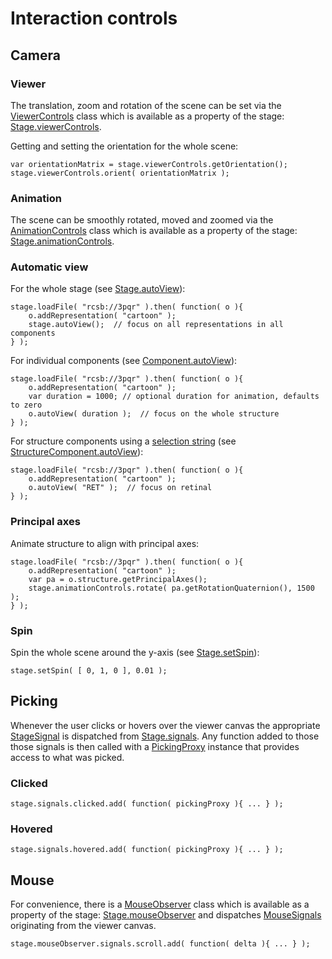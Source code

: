 
# Interaction controls

## Camera

### Viewer

The translation, zoom and rotation of the scene can be set via the [ViewerControls](../class/src/controls/viewer-controls.js~ViewerControls.html) class which is available as a property of the stage: [Stage.viewerControls](../class/src/stage/stage.js~Stage.html#instance-member-viewerControls).

Getting and setting the orientation for the whole scene:
```
var orientationMatrix = stage.viewerControls.getOrientation();
stage.viewerControls.orient( orientationMatrix );
```


### Animation

The scene can be smoothly rotated, moved and zoomed via the [AnimationControls](../class/src/controls/animation-controls.js~AnimationControls.html) class which is available as a property of the stage: [Stage.animationControls](../class/src/stage/stage.js~Stage.html#instance-member-animationControls).


### Automatic view

For the whole stage (see [Stage.autoView](../class/src/stage/stage.js~Stage.html#instance-method-autoView)):
```
stage.loadFile( "rcsb://3pqr" ).then( function( o ){
    o.addRepresentation( "cartoon" );
    stage.autoView();  // focus on all representations in all components
} );
```

For individual components (see [Component.autoView](../class/src/component/component.js~Component.html#instance-method-autoView)):
```
stage.loadFile( "rcsb://3pqr" ).then( function( o ){
    o.addRepresentation( "cartoon" );
    var duration = 1000; // optional duration for animation, defaults to zero
    o.autoView( duration );  // focus on the whole structure
} );
```

For structure components using a [selection string](./usage/selection-language.html) (see [StructureComponent.autoView](../class/src/component/structure-component.js~StructureComponent.html#instance-method-autoView)):
```
stage.loadFile( "rcsb://3pqr" ).then( function( o ){
    o.addRepresentation( "cartoon" );
    o.autoView( "RET" );  // focus on retinal
} );
```


### Principal axes

Animate structure to align with principal axes:
```
stage.loadFile( "rcsb://3pqr" ).then( function( o ){
    o.addRepresentation( "cartoon" );
    var pa = o.structure.getPrincipalAxes();
    stage.animationControls.rotate( pa.getRotationQuaternion(), 1500 );
} );
```


### Spin

Spin the whole scene around the y-axis (see [Stage.setSpin](../class/src/stage/stage.js~Stage.html#instance-method-setSpin)):

```
stage.setSpin( [ 0, 1, 0 ], 0.01 );
```


## Picking

Whenever the user clicks or hovers over the viewer canvas the appropriate [StageSignal](../typedef/index.html#static-typedef-StageSignals) is dispatched from [Stage.signals](../class/src/stage/stage.js~Stage.html#instance-member-signals). Any function added to those those signals is then called with a [PickingProxy](../class/src/controls/picking-proxy.js~PickingProxy.html) instance that provides access to what was picked.


### Clicked

```
stage.signals.clicked.add( function( pickingProxy ){ ... } );
```


### Hovered

```
stage.signals.hovered.add( function( pickingProxy ){ ... } );
```


## Mouse

For convenience, there is a [MouseObserver](../class/src/stage/mouse-observer.js~MouseObserver.html) class which is available as a property of the stage: [Stage.mouseObserver](../class/src/stage/stage.js~Stage.html#instance-member-mouseObserver) and dispatches [MouseSignals](../typedef/index.html#static-typedef-MouseSignals) originating from the viewer canvas.

```
stage.mouseObserver.signals.scroll.add( function( delta ){ ... } );
```
